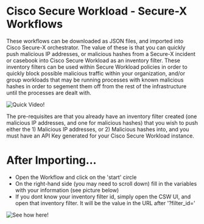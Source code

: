 # Cisco Secure Workload - Secure-X Workflows	

These workflows can be downloaded as JSON files, and imported into Cisco Secure-X orchestrator. The value of these is that you can quickly push malicious IP addresses, or malicious hashes from a Secure-X incident or casebook into Cisco Secure Workload as an inventory filter. These inventory filters can be used within Secure Workload policies in order to quickly block possible malicious traffic within your organization, and/or group workloads that may be running processes with known malicious hashes in order to segement them off from the rest of the infrastructure until the processes are dealt with.

![Quick Video!]()

The pre-requisites are that you already have an inventory filter created (one malicious IP addresses, and one for malicious hashes) that you wish to push either the 1) Malicious IP addresses, or 2) Malicious hashes into, and you must have an API Key generated for your Cisco Secure Workload instance.

# After Importing...

 - Open the Workflow and click on the 'start' circle
 - On the right-hand side (you may need to scroll down) fill in the variables with your information (see picture below)
 - If you dont know your inventory filter id, simply open the CSW UI, and open that inventory filter. It will be the value in the URL after '?filter_id='


![See how here!](https://github.com/jlunde-cisco/SecureX/blob/main/workflow_edits.png)

